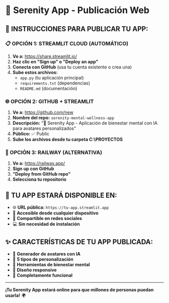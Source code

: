 # 🌱 Serenity App - Publicación Web

## 🎯 INSTRUCCIONES PARA PUBLICAR TU APP:

### 📋 OPCIÓN 1: STREAMLIT CLOUD (AUTOMÁTICO)

1. **Ve a:** https://share.streamlit.io/
2. **Haz clic en "Sign up" o "Deploy an app"**
3. **Conecta con GitHub** (usa tu cuenta existente o crea una)
4. **Sube estos archivos:**
   - `app.py` (tu aplicación principal)
   - `requirements.txt` (dependencias)
   - `README.md` (documentación)

### 🌐 OPCIÓN 2: GITHUB + STREAMLIT

1. **Ve a:** https://github.com/new
2. **Nombre del repo:** `serenity-mental-wellness-app`
3. **Descripción:** "🌱 Serenity App - Aplicación de bienestar mental con IA para avatares personalizados"
4. **Público:** ✅ Public
5. **Sube los archivos desde tu carpeta C:\PROYECTOS**

### 📱 OPCIÓN 3: RAILWAY (ALTERNATIVA)

1. **Ve a:** https://railway.app/
2. **Sign up con GitHub**
3. **"Deploy from GitHub repo"**
4. **Selecciona tu repositorio**

## 🎉 TU APP ESTARÁ DISPONIBLE EN:

- 🌐 **URL pública:** `https://tu-app.streamlit.app`
- 📱 **Accesible desde cualquier dispositivo**
- 🔗 **Compartible en redes sociales**
- 💻 **Sin necesidad de instalación**

## ✨ CARACTERÍSTICAS DE TU APP PUBLICADA:

- 🤖 **Generador de avatares con IA**
- 🎨 **5 tipos de personalización**
- 🌱 **Herramientas de bienestar mental**
- 📱 **Diseño responsive**
- 🎯 **Completamente funcional**

---

**¡Tu Serenity App estará online para que millones de personas puedan usarla!** 🌍